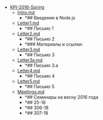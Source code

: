 - <a href = "E:\Node_projects\Node_Way\NBase\_Md\_Index\__Closer\_HPW\_Repos_HowProgrammingWorks_17_05_2020\Letters-master\KPI-2016-Spring\cat.KPI-2016-Spring\dir.KPI-2016-Spring.md">KPI-2016-Spring</a>
    - <a href = "E:\Node_projects\Node_Way\NBase\_Md\_Index\__Closer\_HPW\_Repos_HowProgrammingWorks_17_05_2020\Letters-master\KPI-2016-Spring\Intro.md">Intro.md</a>
        - *## Введение в Node.js
    - <a href = "E:\Node_projects\Node_Way\NBase\_Md\_Index\__Closer\_HPW\_Repos_HowProgrammingWorks_17_05_2020\Letters-master\KPI-2016-Spring\Letter1.md">Letter1.md</a>
        - *## Письмо 1
    - <a href = "E:\Node_projects\Node_Way\NBase\_Md\_Index\__Closer\_HPW\_Repos_HowProgrammingWorks_17_05_2020\Letters-master\KPI-2016-Spring\Letter2.md">Letter2.md</a>
        - *## Письмо 2
        - *### Материалы и ссылки:
    - <a href = "E:\Node_projects\Node_Way\NBase\_Md\_Index\__Closer\_HPW\_Repos_HowProgrammingWorks_17_05_2020\Letters-master\KPI-2016-Spring\Letter3.md">Letter3.md</a>
        - *## Письмо 3
    - <a href = "E:\Node_projects\Node_Way\NBase\_Md\_Index\__Closer\_HPW\_Repos_HowProgrammingWorks_17_05_2020\Letters-master\KPI-2016-Spring\Letter3a.md">Letter3a.md</a>
        - *## Письмо 3.a
    - <a href = "E:\Node_projects\Node_Way\NBase\_Md\_Index\__Closer\_HPW\_Repos_HowProgrammingWorks_17_05_2020\Letters-master\KPI-2016-Spring\Letter4.md">Letter4.md</a>
        - *## Письмо 4
    - <a href = "E:\Node_projects\Node_Way\NBase\_Md\_Index\__Closer\_HPW\_Repos_HowProgrammingWorks_17_05_2020\Letters-master\KPI-2016-Spring\Letter5.md">Letter5.md</a>
        - *## Письмо 5
    - <a href = "E:\Node_projects\Node_Way\NBase\_Md\_Index\__Closer\_HPW\_Repos_HowProgrammingWorks_17_05_2020\Letters-master\KPI-2016-Spring\Meetings.md">Meetings.md</a>
        - *## Семинары на весну 2016 года
        - *## 25-18
        - *## 306-18
        - *## 307-18
